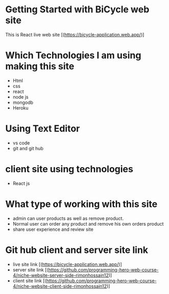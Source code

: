 # Getting Started with BiCycle web site

This is React live web site [(https://bicycle-application.web.app/)]

# Which Technologies I am using making this site
* Html
* css 
* react 
* node js
* mongodb
* Heroku

# Using Text Editor
* vs code
* git and git hub

# client site using technologies
* React js

# What type of working with this site
* admin can user products as well as remove product.
* Normal user can order any product and remove his own orders product 
* share user experience and review site


# Git hub client and server site link
* live site link [(https://bicycle-application.web.app/)]
* server site link  [(https://github.com/programming-hero-web-course-4/niche-website-server-side-rimonhossain12)]
* client site link  [(https://github.com/programming-hero-web-course-4/niche-website-client-side-rimonhossain12)]

